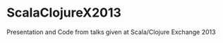 ScalaClojureX2013
=================

Presentation and Code from talks given at Scala/Clojure Exchange 2013
